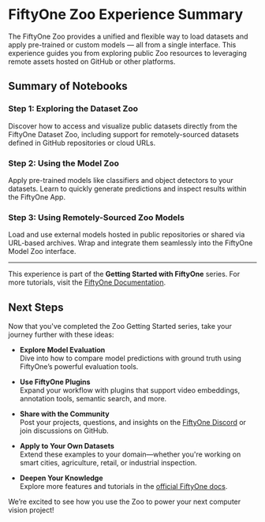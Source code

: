 # FiftyOne Zoo Experience Summary

The FiftyOne Zoo provides a unified and flexible way to load datasets and apply
pre-trained or custom models — all from a single interface. This experience
guides you from exploring public Zoo resources to leveraging remote assets
hosted on GitHub or other platforms.

## Summary of Notebooks

### Step 1: Exploring the Dataset Zoo

Discover how to access and visualize public datasets directly from the FiftyOne
Dataset Zoo, including support for remotely-sourced datasets defined in GitHub
repositories or cloud URLs.

### Step 2: Using the Model Zoo

Apply pre-trained models like classifiers and object detectors to your
datasets. Learn to quickly generate predictions and inspect results within the
FiftyOne App.

### Step 3: Using Remotely-Sourced Zoo Models

Load and use external models hosted in public repositories or shared via
URL-based archives. Wrap and integrate them seamlessly into the FiftyOne Model
Zoo interface.

---

This experience is part of the **Getting Started with FiftyOne** series. For
more tutorials, visit the
[FiftyOne Documentation](https://beta-docs.voxel51.com/).

## Next Steps

Now that you've completed the Zoo Getting Started series, take your journey
further with these ideas:

-   **Explore Model Evaluation**  
    Dive into how to compare model predictions with ground truth using
    FiftyOne’s powerful evaluation tools.

-   **Use FiftyOne Plugins**  
    Expand your workflow with plugins that support video embeddings, annotation
    tools, semantic search, and more.

-   **Share with the Community**  
    Post your projects, questions, and insights on the
    [FiftyOne Discord](https://community.voxel51.com) or join discussions on
    GitHub.

-   **Apply to Your Own Datasets**  
    Extend these examples to your domain—whether you're working on smart
    cities, agriculture, retail, or industrial inspection.

-   **Deepen Your Knowledge**  
    Explore more features and tutorials in the
    [official FiftyOne docs](https://beta-docs.voxel51.com/).

We’re excited to see how you use the Zoo to power your next computer vision
project!
